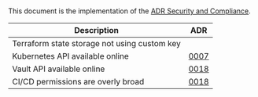 #

This document is the implementation of the [ADR Security and Compliance](../adr/0015-security-and-compliance.md).

| Description                                  | ADR                                            |
| -------------------------------------------- | ---------------------------------------------- |
| Terraform state storage not using custom key |                                                |
| Kubernetes API available online              | [0007](../adr/0007-management-connectivity.md) |
| Vault API available online                   | [0018](../adr/0018-vault-setup.md)             |
| CI/CD permissions are overly broad           | [0018](../adr/0018-vault-setup.md)             |
